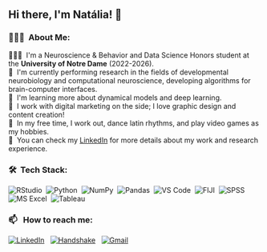 ## Hi there, I'm Natália! 👋

### 👩🏽‍💻 &nbsp;About Me:

👩🏽‍🎓 &nbsp;I'm a Neuroscience & Behavior and Data Science Honors student at the **University of Notre Dame** (2022-2026).\
🧠 &nbsp;I'm currently performing research in the fields of developmental neurobiology and computational neuroscience, developing algorithms for brain-computer interfaces.\
🌱 &nbsp;I'm learning more about dynamical models and deep learning.\
📱 &nbsp;I work with digital marketing on the side; I love graphic design and content creation!\
👾 &nbsp;In my free time, I work out, dance latin rhythms, and play video games as my hobbies.\
📄 &nbsp;You can check my [LinkedIn](https://www.linkedin.com/in/naraujodc/) for more details about my work and research experience.


### 🛠 &nbsp;Tech Stack:

![RStudio](https://img.shields.io/badge/RStudio-1f65cc?style=flat&logo=rstudioide&logoColor=%2375AADB)&nbsp;
![Python](https://img.shields.io/badge/-Python-ffe873?style=flat&logo=python)&nbsp;
![NumPy](https://img.shields.io/badge/numpy%20-%23013243.svg?&style=flat&logo=numpy&logoColor=white)&nbsp;
![Pandas](https://img.shields.io/badge/pandas%20-%23150458.svg?&style=flat&logo=pandas&logoColor=white)&nbsp;
![VS Code](https://img.shields.io/badge/VS_Code-179ff1)&nbsp;
![FIJI](https://img.shields.io/badge/FIJI_ImageJ-101e27?logo=imagej&logoColor=00D8E0)&nbsp;
![SPSS](https://img.shields.io/badge/SPSS-0530ad)&nbsp;
![MS Excel](https://img.shields.io/badge/MS_Excel-1D6F42)&nbsp;
![Tableau](https://img.shields.io/badge/Tableau-0070BA)&nbsp;


### 📫 &nbsp; How to reach me:


<a href="https://www.linkedin.com/in/naraujodc/"><img alt="LinkedIn" src="https://img.shields.io/badge/LinkedIn%20-%230077B5.svg?&style=flat&logo=linkedin&logoColor=white"/></a> &nbsp;
<a href="https://nd.joinhandshake.com/profiles/peurpw"><img alt="Handshake" src="https://img.shields.io/badge/Handshake-D3FB52?logo=handshake&logoColor=black" /></a> &nbsp;
<a href="mailto:naraujodc@gmail.com"><img alt="Gmail" src="https://img.shields.io/badge/Gmail-D14836?style=flat&logo=gmail&logoColor=white" /></a> &nbsp;
